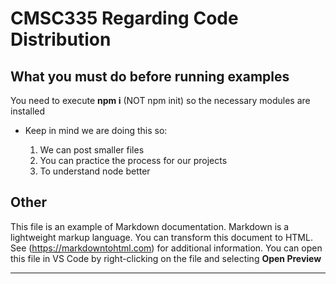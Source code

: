 # CMSC335 Regarding Code Distribution

## What you must do before running examples

You need to execute **npm i** (NOT npm init) so the necessary modules
are installed

* Keep in mind we are doing this so:

  1. We can post smaller files
  1. You can practice the process for our projects
  1. To understand node better

## Other

This file is an example of Markdown documentation. 
Markdown is a lightweight markup language.  You can transform
this document to HTML.  See (https://markdowntohtml.com) for
additional information.  You can open this file in VS Code by
right-clicking on the file and selecting **Open Preview**

***
